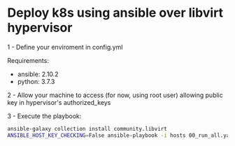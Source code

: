 # Deploy k8s using ansible over libvirt hypervisor

1 - Define your enviroment in config.yml

Requirements:
 - ansible: 2.10.2
 - python: 3.7.3

2 - Allow your machine to access (for now, using root user) allowing public key in hypervisor's authorized_keys

3 - Execute the playbook:

```bash
ansible-galaxy collection install community.libvirt
ANSIBLE_HOST_KEY_CHECKING=False ansible-playbook -i hosts 00_run_all.yaml 
```

